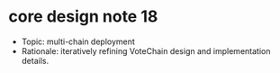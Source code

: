 # core design note 18

- Topic: multi-chain deployment
- Rationale: iteratively refining VoteChain design and implementation details.
